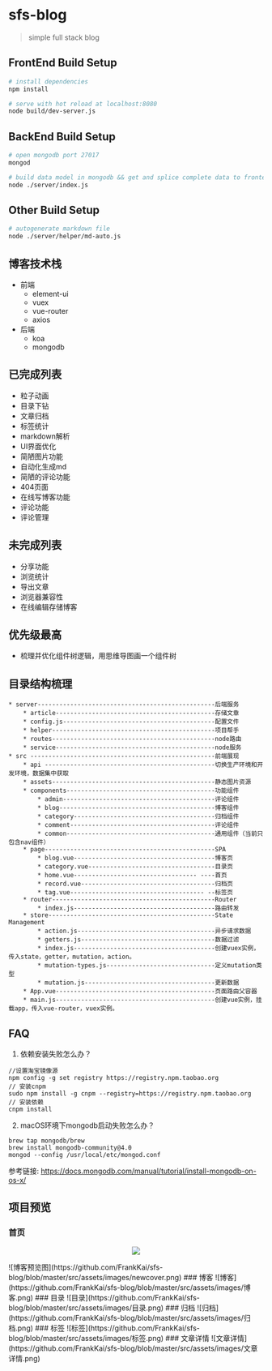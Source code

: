# sfs-blog
> simple full stack blog

## FrontEnd Build Setup

``` bash
# install dependencies
npm install

# serve with hot reload at localhost:8080
node build/dev-server.js

```
## BackEnd Build Setup

``` bash
# open mongodb port 27017
mongod

# build data model in mongodb && get and splice complete data to frontend
node ./server/index.js

```
## Other Build Setup

``` bash
# autogenerate markdown file
node ./server/helper/md-auto.js

```

## 博客技术栈
* 前端
  * element-ui
  * vuex
  * vue-router
  * axios
* 后端
  * koa
  * mongodb

## 已完成列表
* 粒子动画
* 目录下钻
* 文章归档
* 标签统计
* markdown解析
* UI界面优化
* 简陋图片功能
* 自动化生成md
* 简陋的评论功能
* 404页面
* 在线写博客功能
* 评论功能
* 评论管理

## 未完成列表
* 分享功能
* 浏览统计
* 导出文章
* 浏览器兼容性
* 在线编辑存储博客

## 优先级最高
* 梳理并优化组件树逻辑，用思维导图画一个组件树

## 目录结构梳理
	* server-------------------------------------------------后端服务
		* article--------------------------------------------存储文章
		* config.js------------------------------------------配置文件
		* helper---------------------------------------------项目帮手
		* routes---------------------------------------------node路由
		* service--------------------------------------------node服务
	* src ---------------------------------------------------前端展现
		* api -----------------------------------------------切换生产环境和开发环境，数据集中获取
		* assets---------------------------------------------静态图片资源
		* components-----------------------------------------功能组件
		    * admin------------------------------------------评论组件
			* blog-------------------------------------------博客组件
			* category---------------------------------------归档组件
			* comment----------------------------------------评论组件
			* common-----------------------------------------通用组件（当前只包含nav组件）
		* page-----------------------------------------------SPA
			* blog.vue---------------------------------------博客页
			* category.vue-----------------------------------目录页
			* home.vue---------------------------------- ----首页
			* record.vue-------------------------------------归档页
			* tag.vue------------------------------------- --标签页
		* router---------------------------------------------Router
			* index.js---------------------------------------路由转发
		* store----------------------------------------------State Management
			* action.js--------------------------------------异步请求数据
			* getters.js-------------------------------------数据过滤
			* index.js---------------------------------------创建vuex实例，传入state，getter，mutation，action。
			* mutation-types.js------------------------------定义mutation类型
			* mutation.js------------------------------------更新数据
		* App.vue--------------------------------------------页面路由父容器
		* main.js--------------------------------------------创建vue实例，挂载app，传入vue-router，vuex实例。


## FAQ
1. 依赖安装失败怎么办？
```
//设置淘宝镜像源
npm config -g set registry https://registry.npm.taobao.org
// 安装cnpm
sudo npm install -g cnpm --registry=https://registry.npm.taobao.org
// 安装依赖
cnpm install
```
2. macOS环境下mongodb启动失败怎么办？
```
brew tap mongodb/brew
brew install mongodb-community@4.0
mongod --config /usr/local/etc/mongod.conf
```

参考链接: https://docs.mongodb.com/manual/tutorial/install-mongodb-on-os-x/

## 项目预览

### 首页
<p align="center">
  <img src="https://github.com/FrankKai/sfs-blog/blob/master/src/assets/images/newcover.png" />
</p>
![博客预览图](https://github.com/FrankKai/sfs-blog/blob/master/src/assets/images/newcover.png)
### 博客
![博客](https://github.com/FrankKai/sfs-blog/blob/master/src/assets/images/博客.png)
### 目录
![目录](https://github.com/FrankKai/sfs-blog/blob/master/src/assets/images/目录.png)
### 归档
![归档](https://github.com/FrankKai/sfs-blog/blob/master/src/assets/images/归档.png)
### 标签
![标签](https://github.com/FrankKai/sfs-blog/blob/master/src/assets/images/标签.png)
### 文章详情
![文章详情](https://github.com/FrankKai/sfs-blog/blob/master/src/assets/images/文章详情.png)

